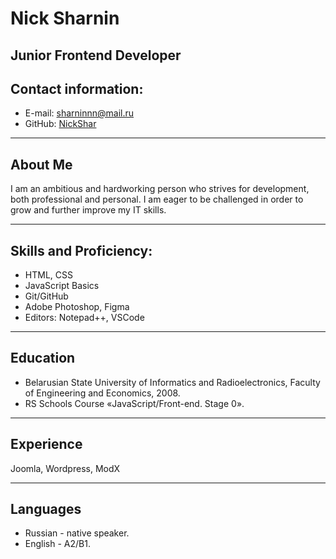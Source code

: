 # Nick Sharnin
## Junior Frontend Developer

## Contact information:
* E-mail:  sharninnn@mail.ru
* GitHub:  [NickShar](https://github.com/NickShar)

***

## About Me
I am an ambitious and hardworking person who strives for development, both professional and personal. 
I am eager to be challenged in order to grow and further improve my IT skills.

***

## Skills and Proficiency:
* HTML, CSS
* JavaScript Basics
* Git/GitHub
* Adobe Photoshop, Figma
* Editors: Notepad++, VSCode

***

## Education
* Belarusian State University of Informatics and Radioelectronics, Faculty of Engineering and Economics, 2008.
* RS Schools Course «JavaScript/Front-end. Stage 0».

***

## Experience
Joomla, Wordpress, ModX

***

## Languages
* Russian - native speaker.
* English - A2/B1.